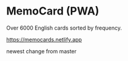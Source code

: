 # MemoCard (PWA)
Over 6000 English cards sorted by frequency.

https://memocards.netlify.app





newest change from master